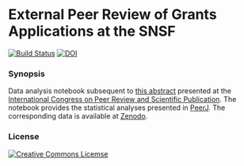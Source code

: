 # External Peer Review of Grants Applications at the SNSF

[![Build Status](https://api.travis-ci.com/zambujo/snsf-peerreview.svg?branch=master)](https://travis-ci.org/zambujo/snsf-peerreview) [![DOI](https://zenodo.org/badge/DOI/10.5281/zenodo.2592509.svg)](https://doi.org/10.5281/zenodo.2592509)



### Synopsis

Data analysis notebook subsequent to [this abstract](https://peerreviewcongress.org/prc17-0280) presented at the [International Congress on Peer Review and Scientific Publication](https://peerreviewcongress.org). The notebook provides the statistical analyses presented in [PeerJ](https://peerj.com/preprints/27587).  The corresponding data is available at [Zenodo](https://zenodo.org/record/2592509).

### License

<a rel="license" href="http://creativecommons.org/licenses/by-sa/4.0/"><img alt="Creative Commons Licemse" style="border-width:0" src="https://i.creativecommons.org/l/by-sa/4.0/88x31.png" /></a>
